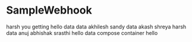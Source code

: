 # SampleWebhook
harsh
you
getting
hello
data
data
akhilesh
sandy
data
akash
shreya
harsh
data
anuj
abhishak
srasthi
hello
data
compose
container
hello
